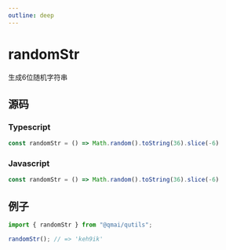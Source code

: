 ```yaml
---
outline: deep
---
```


# randomStr

生成6位随机字符串

## 源码

### Typescript

```typescript
const randomStr = () => Math.random().toString(36).slice(-6)
```

### Javascript

```javascript
const randomStr = () => Math.random().toString(36).slice(-6)
```

## 例子

```javascript
import { randomStr } from "@qmai/qutils";

randomStr(); // => 'keh9ik'
```
